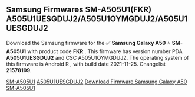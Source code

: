 <h2>Samsung Firmwares SM-A505U1(FKR) A505U1UESGDUJ2/A505U1OYMGDUJ2/A505U1UESGDUJ2</h2>
Download the Samsung firmware for the ✅ <strong>Samsung Galaxy A50 </strong> ⭐ <strong>SM-A505U1</strong> with product code <strong>FKR</strong> . This firmware has version number PDA <strong>A505U1UESGDUJ2</strong> and CSC A505U1OYMGDUJ2. The operating system of this firmware is Android R , with build date 2021-11-25. Changelist <strong>21578199</strong>.


[SM-A505U1](https://samfirm.shop/samsung/model/SM-A505U1)
[A505U1UESGDUJ2](https://samfirm.shop/samsung/pda/A505U1UESGDUJ2)
[Download Firmware Samsung Galaxy A50 SM-A505U1](https://samfirm.shop/samsung/firmware/477416)
